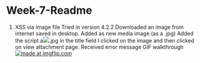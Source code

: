 # Week-7-Readme

1. XSS via Image file
Tried in version 4.2.2
Downloaded an image from internet saved in desktop. 
Added as new media image (as a .jpg)
Added the script a<img src=a onerror=alert(document.cookie)>.jpg in the title field
I clicked on the image and then clicked on view attachment page.
Received error message
GIF walkthrough
<a href="https://imgflip.com/gif/21kh02"><img src="https://i.imgflip.com/21kh02.gif" title="made at imgflip.com"/></a>
